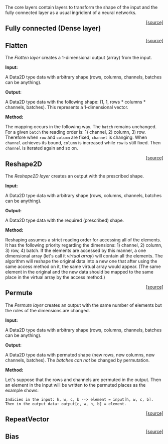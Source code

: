 The core layers contain layers to transform the shape of the input and the fully connected layer as a usual ingridient of a neural networks. 

<span style="float:right;"> [[source]](https://github.com/adamtiger/NNSharp/blob/master/NNSharp/Kernels/CPUKernels/Dense2DKernel.cs) </span>
## Fully connected (Dense layer) 

<span style="float:right;"> [[source]](https://github.com/adamtiger/NNSharp/blob/master/NNSharp/Kernels/CPUKernels/FlattenKernel.cs) </span>
## Flatten

The *Flatten layer* creates a 1-dimensional output (array) from the input. 

**Input:**

A Data2D type data with arbitrary shape (rows, columns, channels, batches can be anything).

**Output:**

A Data2D type data with the following shape: (1, 1, rows * columns * channels, batches). This represents a 1-dimensional vector.

**Method:**

The mapping occurs in the following way. The `batch` remains unchanged. For a given `batch` the reading order is: 1) channel, 2) column, 3) row. Therefore when `row` and `column` are fixed, `channel` is changing. When `channel` achieves its bound, `column` is increased while `row` is still fixed. Then `channel` is iterated again and so on.

<span style="float:right;"> [[source]](https://github.com/adamtiger/NNSharp/blob/master/NNSharp/Kernels/CPUKernels/Reshape2DKernel.cs) </span>
## Reshape2D

The *Reshape2D layer* creates an output with the prescribed shape.

**Input:**

A Data2D type data with arbitrary shape (rows, columns, channels, batches can be anything).

**Output:**

A Data2D type data with the required (prescribed) shape.

**Method:**

Reshaping assumes a strict reading order for accessing all of the elements. It has the following priority regarding the dimensions: 1) channel, 2) column, 3) row, 4) batch. If the elements are accessed by this manner, a one dimensional array (let's call it *virtual array*) will contain all the elements. The algorithm will reshape the original data into a new one that after using the same access method on it, the same virtual array would appear. (The same element in the original and the new data should be mapped to the same place in the virtual array by the access method.)

<span style="float:right;"> [[source]](https://github.com/adamtiger/NNSharp/blob/master/NNSharp/Kernels/CPUKernels/PermuteKernel.cs) </span>
## Permute

The *Permute layer* creates an output with the same number of elements but the roles of the dimensions are changed.

**Input:**

A Data2D type data with arbitrary shape (rows, columns, channels, batches can be anything).

**Output:**

A Data2D type data with permuted shape (new rows, new columns, new channels, batches). The *batches can not* be changed by permutation. 

**Method:**

Let's suppose that the rows and channels are permuted in the output. Then an element in the input will be written to the permuted places as the example shows:

	Indicies in the input: h, w, c, b --> element = input[h, w, c, b].
	Then in the output data: output[c, w, h, b] = element.


<span style="float:right;"> [[source]](https://github.com/adamtiger/NNSharp/blob/master/NNSharp/Kernels/CPUKernels/RepeatVectorKernel.cs) </span>
## RepeatVector

<span style="float:right;"> [[source]](https://github.com/adamtiger/NNSharp/blob/master/NNSharp/Kernels/CPUKernels/Bias2DKernel.cs#L12) </span>
## Bias


